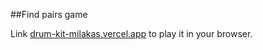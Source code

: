 ##Find pairs game

Link [drum-kit-milakas.vercel.app](https://drum-kit-milakas.vercel.app) to play it in your browser.
